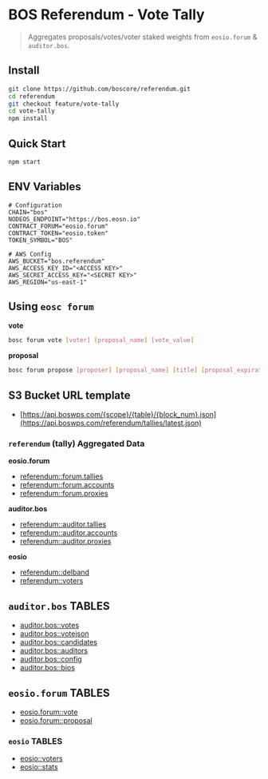# BOS Referendum - Vote Tally

> Aggregates proposals/votes/voter staked weights from `eosio.forum` & `auditor.bos`.

## Install

```bash
git clone https://github.com/boscore/referendum.git
cd referendum
git checkout feature/vote-tally
cd vote-tally
npm install
```

## Quick Start

```bash
npm start
```

## ENV Variables

```env
# Configuration
CHAIN="bos"
NODEOS_ENDPOINT="https://bos.eosn.io"
CONTRACT_FORUM="eosio.forum"
CONTRACT_TOKEN="eosio.token"
TOKEN_SYMBOL="BOS"

# AWS Config
AWS_BUCKET="bos.referendum"
AWS_ACCESS_KEY_ID="<ACCESS KEY>"
AWS_SECRET_ACCESS_KEY="<SECRET KEY>"
AWS_REGION="us-east-1"
```

## Using `eosc forum`

**vote**

```bash
bosc forum vote [voter] [proposal_name] [vote_value]
```

**proposal**

```bash
bosc forum propose [proposer] [proposal_name] [title] [proposal_expiration_date]
```

## S3 Bucket URL template

- [https://api.boswps.com/{scope}/{table}/{block_num}.json](https://api.boswps.com/referendum/tallies/latest.json)

### `referendum` (tally) Aggregated Data

**eosio.forum**
- [referendum::forum.tallies](https://api.boswps.com/referendum/forum.tallies/latest.json)
- [referendum::forum.accounts](https://api.boswps.com/referendum/forum.accounts/latest.json)
- [referendum::forum.proxies](https://api.boswps.com/referendum/forum.proxies/latest.json)

**auditor.bos**
- [referendum::auditor.tallies](https://api.boswps.com/referendum/auditor.tallies/latest.json)
- [referendum::auditor.accounts](https://api.boswps.com/referendum/auditor.accounts/latest.json)
- [referendum::auditor.proxies](https://api.boswps.com/referendum/auditor.proxies/latest.json)

**eosio**
- [referendum::delband](https://api.boswps.com/referendum/delband/latest.json)
- [referendum::voters](https://api.boswps.com/referendum/voters/latest.json)

## `auditor.bos` TABLES

- [auditor.bos::votes](https://api.boswps.com/auditor.bos/votes/latest.json)
- [auditor.bos::votejson](https://api.boswps.com/auditor.bos/votejson/latest.json)
- [auditor.bos::candidates](https://api.boswps.com/auditor.bos/candidates/latest.json)
- [auditor.bos::auditors](https://api.boswps.com/auditor.bos/auditors/latest.json)
- [auditor.bos::config](https://api.boswps.com/auditor.bos/config/latest.json)
- [auditor.bos::bios](https://api.boswps.com/auditor.bos/bios/latest.json)

## `eosio.forum` TABLES

- [eosio.forum::vote](https://api.boswps.com/eosio.forum/vote/latest.json)
- [eosio.forum::proposal](https://api.boswps.com/eosio.forum/proposal/latest.json)

### `eosio` TABLES

- [eosio::voters](https://api.boswps.com/eosio/voters/latest.json)
- [eosio::stats](https://api.boswps.com/eosio/stats/latest.json)
